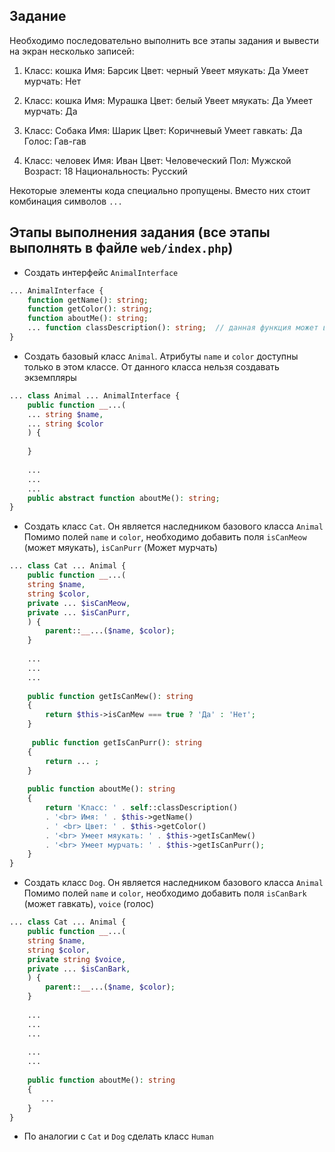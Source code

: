 ## Задание

Необходимо последовательно выполнить все этапы задания и вывести на экран несколько записей:
1) Класс: кошка
   Имя: Барсик
   Цвет: черный
   Увеет мяукать: Да
   Умеет мурчать: Нет

2) Класс: кошка
   Имя: Мурашка
   Цвет: белый
   Увеет мяукать: Да
   Умеет мурчать: Да

3) Класс: Собака
   Имя: Шарик
   Цвет: Коричневый
   Умеет гавкать: Да
   Голос: Гав-гав

4) Класс: человек
   Имя: Иван
   Цвет: Человеческий
   Пол: Мужской
   Возраст: 18
   Национальность: Русский

Некоторые элементы кода специально пропущены. Вместо них стоит комбинация символов  `...`

## Этапы выполнения задания (все этапы выполнять в файле `web/index.php`)

- Создать интерфейс `AnimalInterface`
```php
... AnimalInterface {
    function getName(): string;
    function getColor(): string;
    function aboutMe(): string;
    ... function classDescription(): string;  // данная функция может вызываться без создания экземпляра класса
}
```
- Создать базовый класс `Animal`. Атрибуты `name` и `color` доступны только в этом классе. От данного класса нельзя создавать экземпляры
```php
... class Animal ... AnimalInterface {
    public function __...(
    ... string $name,
    ... string $color
    ) {
    
    }
    
    ...
    ...
    ...
    public abstract function aboutMe(): string;
}
```
- Создать класс `Cat`. Он является наследником базового класса `Animal` Помимо полей  `name`  и `color`, необходимо добавить поля  `isCanMeow` (может мяукать), `isCanPurr` (Может мурчать)
```php
... class Cat ... Animal {
    public function __...(
    string $name,
    string $color,
    private ... $isCanMeow,
    private ... $isCanPurr,
    ) {
        parent::__...($name, $color);
    }
    
    ...
    ...
    ...
    
    public function getIsCanMew(): string
    {
        return $this->isCanMew === true ? 'Да' : 'Нет';
    }
    
     public function getIsCanPurr(): string
    {
        return ... ;
    }
    
    public function aboutMe(): string
    {
        return 'Класс: ' . self::classDescription()
        . '<br> Имя: ' . $this->getName()
        . ' <br> Цвет: ' . $this->getColor()
        . '<br> Умеет мяукать: ' . $this->getIsCanMew()
        . '<br> Умеет мурчать: ' . $this->getIsCanPurr();
    }
}
```
- Создать класс `Dog`. Он является наследником базового класса `Animal` Помимо полей  `name`  и `color`, необходимо добавить поля  `isCanBark` (может гавкать), `voice` (голос)
```php
... class Cat ... Animal {
    public function __...(
    string $name,
    string $color,
    private string $voice,
    private ... $isCanBark,
    ) {
        parent::__...($name, $color);
    }
    
    ...
    ...
    ...
    
    ...
    ...
    
    public function aboutMe(): string
    {
       ...
    }
}
```

- По аналогии с `Cat` и `Dog` сделать класс `Human`